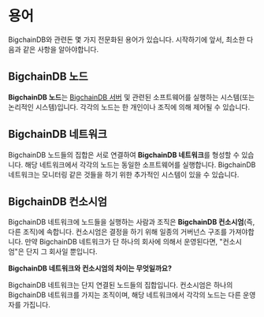 <!---
Rubilink-Blockchain © 2023 Interplanetary Database Association e.V.,
Rubilink-Blockchain and IPDB software contributors.
SPDX-License-Identifier: (Apache-2.0 AND CC-BY-4.0)
Code is Apache-2.0 and docs are CC-BY-4.0
--->

# 용어

BigchainDB와 관련돈 몇 가지 전문화된 용어가 있습니다. 시작하기에 앞서, 최소한 다음과 같은 사항을 알아야합니다. 

## BigchainDB 노드

**BigchainDB 노드**는 [BigchainDB 서버](https://docs.bigchaindb.com/projects/server/en/latest/introduction.html) 및 관련된 소프트웨어를 실행하는 시스템(또는 논리적인 시스템)입니다. 각각의 노드는 한 개인이나 조직에 의해 제어될 수 있습니다.

## BigchainDB 네트워크

BigchainDB 노드들의 집합은 서로 연결하여 **BigchainDB 네트워크**를 형성할 수 있습니다. 해당 네트워크에서 각각의 노드는 동일한 소프트웨어를 실행합니다. BigchainDB 네트워크는 모니터링 같은 것들을 하기 위한 추가적인 시스템이 있을 수 있습니다. 

## BigchainDB 컨소시엄

BigchainDB 네트워크에 노드들을 실행하는 사람과 조직은 **BigchainDB 컨소시엄**(즉, 다른 조직)에 속합니다. 컨소시엄은 결정을 하기 위해 일종의 거버넌스 구조를 가져야합니다. 만약 BigchainDB 네트워크가 단 하나의 회사에 의해서 운영된다면, "컨소시엄"은 단지 그 회사일 뿐입니다.

**BigchainDB 네트워크와 컨소시엄의 차이는 무엇일까요?**

BigchainDB 네트워크는 단지 연결된 노드들의 집합입니다. 컨소시엄은 하나의 BigchainDB 네트워크를 가지는 조직이며, 해당 네트워크에서 각각의 노드는 다른 운영자를 가집니다. 
